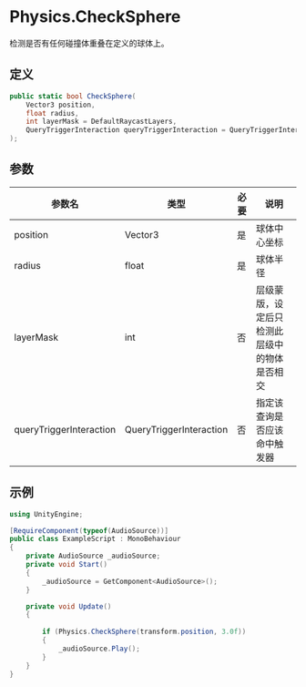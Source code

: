 # Physics.CheckSphere

检测是否有任何碰撞体重叠在定义的球体上。

## 定义

```csharp
public static bool CheckSphere(
    Vector3 position,
    float radius,
    int layerMask = DefaultRaycastLayers,
    QueryTriggerInteraction queryTriggerInteraction = QueryTriggerInteraction.UseGlobal
);
```

## 参数

| 参数名                  | 类型                    | 必要 | 说明                                         |
| ----------------------- | ----------------------- | ---- | -------------------------------------------- |
| position                | Vector3                 | 是   | 球体中心坐标                                 |
| radius                  | float                   | 是   | 球体半径                                     |
| layerMask               | int                     | 否   | 层级蒙版，设定后只检测此层级中的物体是否相交 |
| queryTriggerInteraction | QueryTriggerInteraction | 否   | 指定该查询是否应该命中触发器                 |

## 示例

```csharp
using UnityEngine;

[RequireComponent(typeof(AudioSource))]
public class ExampleScript : MonoBehaviour
{
    private AudioSource _audioSource;
    private void Start()
    {
        _audioSource = GetComponent<AudioSource>();
    }

    private void Update()
    {
        
        if (Physics.CheckSphere(transform.position, 3.0f))
        {
            _audioSource.Play();
        }
    }
}
```